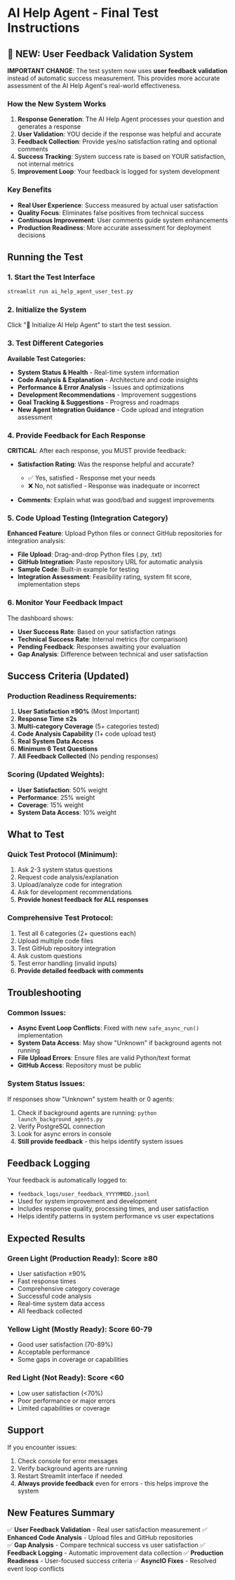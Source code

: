 # AI Help Agent - Final Test Instructions

## 🔄 NEW: User Feedback Validation System

**IMPORTANT CHANGE**: The test system now uses **user feedback validation** instead of automatic success measurement. This provides more accurate assessment of the AI Help Agent's real-world effectiveness.

### How the New System Works

1. **Response Generation**: The AI Help Agent processes your question and generates a response
2. **User Validation**: YOU decide if the response was helpful and accurate
3. **Feedback Collection**: Provide yes/no satisfaction rating and optional comments
4. **Success Tracking**: System success rate is based on YOUR satisfaction, not internal metrics
5. **Improvement Loop**: Your feedback is logged for system development

### Key Benefits

- **Real User Experience**: Success measured by actual user satisfaction
- **Quality Focus**: Eliminates false positives from technical success
- **Continuous Improvement**: User comments guide system enhancements
- **Production Readiness**: More accurate assessment for deployment decisions

## Running the Test

### 1. Start the Test Interface
```bash
streamlit run ai_help_agent_user_test.py
```

### 2. Initialize the System
Click "🚀 Initialize AI Help Agent" to start the test session.

### 3. Test Different Categories

**Available Test Categories:**
- **System Status & Health** - Real-time system information
- **Code Analysis & Explanation** - Architecture and code insights
- **Performance & Error Analysis** - Issues and optimizations
- **Development Recommendations** - Improvement suggestions
- **Goal Tracking & Suggestions** - Progress and roadmaps
- **New Agent Integration Guidance** - Code upload and integration assessment

### 4. Provide Feedback for Each Response

**CRITICAL**: After each response, you MUST provide feedback:

- **Satisfaction Rating**: Was the response helpful and accurate?
  - ✅ Yes, satisfied - Response met your needs
  - ❌ No, not satisfied - Response was inadequate or incorrect

- **Comments**: Explain what was good/bad and suggest improvements

### 5. Code Upload Testing (Integration Category)

**Enhanced Feature**: Upload Python files or connect GitHub repositories for integration analysis:

- **File Upload**: Drag-and-drop Python files (.py, .txt)
- **GitHub Integration**: Paste repository URL for automatic analysis
- **Sample Code**: Built-in example for testing
- **Integration Assessment**: Feasibility rating, system fit score, implementation steps

### 6. Monitor Your Feedback Impact

The dashboard shows:
- **User Success Rate**: Based on your satisfaction ratings
- **Technical Success Rate**: Internal metrics (for comparison)
- **Pending Feedback**: Responses awaiting your evaluation
- **Gap Analysis**: Difference between technical and user satisfaction

## Success Criteria (Updated)

### Production Readiness Requirements:
1. **User Satisfaction ≥90%** (Most Important)
2. **Response Time ≤2s**
3. **Multi-category Coverage** (5+ categories tested)
4. **Code Analysis Capability** (1+ code upload test)
5. **Real System Data Access**
6. **Minimum 6 Test Questions**
7. **All Feedback Collected** (No pending responses)

### Scoring (Updated Weights):
- **User Satisfaction**: 50% weight
- **Performance**: 25% weight  
- **Coverage**: 15% weight
- **System Data Access**: 10% weight

## What to Test

### Quick Test Protocol (Minimum):
1. Ask 2-3 system status questions
2. Request code analysis/explanation
3. Upload/analyze code for integration
4. Ask for development recommendations
5. **Provide honest feedback for ALL responses**

### Comprehensive Test Protocol:
1. Test all 6 categories (2+ questions each)
2. Upload multiple code files
3. Test GitHub repository integration
4. Ask custom questions
5. Test error handling (invalid inputs)
6. **Provide detailed feedback with comments**

## Troubleshooting

### Common Issues:
- **Async Event Loop Conflicts**: Fixed with new `safe_async_run()` implementation
- **System Data Access**: May show "Unknown" if background agents not running
- **File Upload Errors**: Ensure files are valid Python/text format
- **GitHub Access**: Repository must be public

### System Status Issues:
If responses show "Unknown" system health or 0 agents:
1. Check if background agents are running: `python launch_background_agents.py`
2. Verify PostgreSQL connection
3. Look for async errors in console
4. **Still provide feedback** - this helps identify system issues

## Feedback Logging

Your feedback is automatically logged to:
- `feedback_logs/user_feedback_YYYYMMDD.jsonl`
- Used for system improvement and development
- Includes response quality, processing times, and user satisfaction
- Helps identify patterns in system performance vs user expectations

## Expected Results

### Green Light (Production Ready): Score ≥80
- User satisfaction ≥90%
- Fast response times
- Comprehensive category coverage
- Successful code analysis
- Real-time system data access
- All feedback collected

### Yellow Light (Mostly Ready): Score 60-79
- Good user satisfaction (70-89%)
- Acceptable performance
- Some gaps in coverage or capabilities

### Red Light (Not Ready): Score <60
- Low user satisfaction (<70%)
- Poor performance or major errors
- Limited capabilities or coverage

## Support

If you encounter issues:
1. Check console for error messages
2. Verify background agents are running
3. Restart Streamlit interface if needed
4. **Always provide feedback** even for errors - this helps improve the system

## New Features Summary

✅ **User Feedback Validation** - Real user satisfaction measurement
✅ **Enhanced Code Analysis** - Upload files and GitHub repositories  
✅ **Gap Analysis** - Compare technical success vs user satisfaction
✅ **Feedback Logging** - Automatic improvement data collection
✅ **Production Readiness** - User-focused success criteria
✅ **AsyncIO Fixes** - Resolved event loop conflicts 